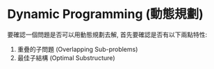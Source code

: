 # Dynamic Programming \(動態規劃\)

要確認一個問題是否可以用動態規劃去解, 首先要確認是否有以下兩點特性:

1. 重疊的子問題 \(Overlapping Sub-problems\)
2. 最佳子結構 \(Optimal Substructure\)



